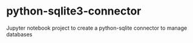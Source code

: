 # python-sqlite3-connector
Jupyter notebook project to create a python-sqlite connector to manage databases
